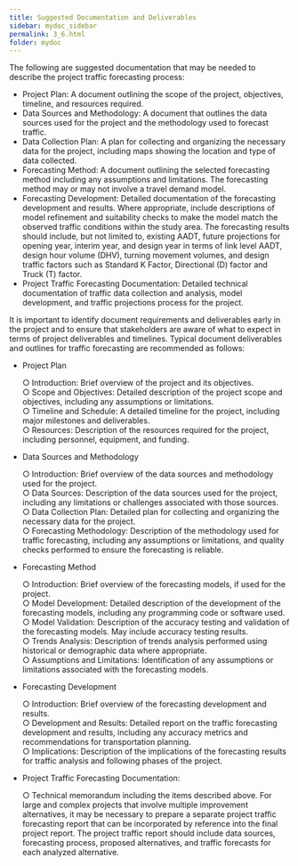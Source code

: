 ```yaml
---
title: Suggested Documentation and Deliverables
sidebar: mydoc_sidebar
permalink: 3_6.html
folder: mydoc
---
```


<style>
  div{text-align: left;}

  

</style>



The following are suggested documentation that may be needed to describe the project traffic forecasting process:
+ Project Plan: A document outlining the scope of the project, objectives, timeline, and resources required.
+ Data Sources and Methodology: A document that outlines the data sources used for the project and the methodology used to forecast traffic.
+ Data Collection Plan: A plan for collecting and organizing the necessary data for the project, including maps showing the location and type of data collected.
+ Forecasting Method: A document outlining the selected forecasting method including any assumptions and limitations. The forecasting method may or may not involve a travel demand model.
+ Forecasting Development: Detailed documentation of the forecasting development and results. Where appropriate, include descriptions of model refinement and suitability checks to make the model match the observed traffic conditions within the study area. The forecasting results should include, but not limited to, existing AADT, future projections for opening year, interim year, and design year in terms of link level AADT, design hour volume (DHV), turning movement volumes, and design traffic factors such as Standard K Factor, Directional (D) factor and Truck (T) factor.
+ Project Traffic Forecasting Documentation: Detailed technical documentation of traffic data collection and analysis, model development, and traffic projections process for the project.

It is important to identify document requirements and deliverables early in the project and to ensure that stakeholders are aware of what to expect in terms of project deliverables and timelines. Typical document deliverables and outlines for traffic forecasting are recommended as follows:


+ Project Plan

<ul>

<div>○ Introduction: Brief overview of the project and its objectives.</div>
<div>○ Scope and Objectives: Detailed description of the project scope and objectives, including any assumptions or limitations. </div>
<div>○ Timeline and Schedule: A detailed timeline for the project, including major milestones and deliverables.</div>
<div>○ Resources: Description of the resources required for the project, including personnel, equipment, and funding.</div>

</ul>

+ Data Sources and Methodology
<ul>
<div>○ Introduction: Brief overview of the data sources and methodology used for the project.</div>
<div>○ Data Sources: Description of the data sources used for the project, including any limitations or challenges associated with those sources.</div>
<div>○ Data Collection Plan: Detailed plan for collecting and organizing the necessary data for the project.</div>
<div>○ Forecasting Methodology: Description of the methodology used for traffic forecasting, including any assumptions or limitations, and quality checks performed to ensure the forecasting is reliable.</div>
</ul>

+ Forecasting Method
<ul>
<div>○ Introduction: Brief overview of the forecasting models, if used for the project.</div>
<div>○ Model Development: Detailed description of the development of the forecasting models, including any programming code or software used.</div>
<div>○ Model Validation: Description of the accuracy testing and validation of the forecasting models. May include accuracy testing results.</div>
<div>○ Trends Analysis: Description of trends analysis performed using historical or demographic data where appropriate. </div>
<div>○ Assumptions and Limitations: Identification of any assumptions or limitations associated with the forecasting models.</div>
</ul>

+ Forecasting Development
<ul>
<div>○ Introduction: Brief overview of the forecasting development and results.</div>
<div>○ Development and Results: Detailed report on the traffic forecasting development and results, including any accuracy metrics and recommendations for transportation planning.</div>
<div>○ Implications: Description of the implications of the forecasting results for traffic analysis and following phases of the project.</div>
</ul>

+ Project Traffic Forecasting Documentation:
<ul>
<div>○ Technical memorandum including the items described above. For large and complex projects that involve multiple improvement alternatives, it may be necessary to prepare a separate project traffic forecasting report that can be incorporated by reference into the final project report. The project traffic report should include data sources, forecasting process, proposed alternatives, and traffic forecasts for each analyzed alternative.</div>
</ul>

